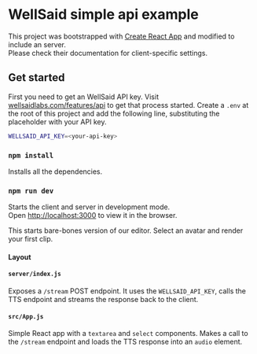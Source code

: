 # WellSaid simple api example

This project was bootstrapped with [Create React App](https://github.com/facebook/create-react-app) and modified to include an server.\
Please check their documentation for client-specific settings.

## Get started

First you need to get an WellSaid API key. Visit [wellsaidlabs.com/features/api](https://wellsaidlabs.com/features/api) to get that process started. Create a `.env` at the root of this project and add the following line, substituting the placeholder with your API key.

```bash
WELLSAID_API_KEY=<your-api-key>
```

### `npm install`

Installs all the dependencies.

### `npm run dev`

Starts the client and server in development mode.\
Open [http://localhost:3000](http://localhost:3000) to view it in the browser.

This starts bare-bones version of our editor. Select an avatar and render your first clip.

#### Layout

#### `server/index.js`

Exposes a `/stream` POST endpoint. It uses the `WELLSAID_API_KEY`, calls the TTS endpoint and streams the response back to the client.

#### `src/App.js`

Simple React app with a `textarea` and `select` components. Makes a call to the `/stream` endpoint and loads the TTS response into an `audio` element.
